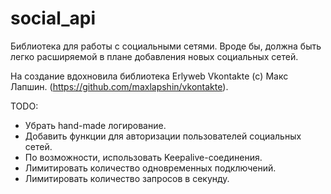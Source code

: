 social_api
===================

Библиотека для работы с социальными сетями.
Вроде бы, должна быть легко расширяемой в плане добавления новых социальных сетей.

На создание вдохновила библиотека Erlyweb Vkontakte (с) Макс Лапшин. (https://github.com/maxlapshin/vkontakte).

TODO:
* Убрать hand-made логирование.
* Добавить функции для авторизации пользователей социальных сетей.
* По возможности, использовать Keepalive-соединения.
* Лимитировать количество одновременных подключений.
* Лимитировать количество запросов в секунду.


